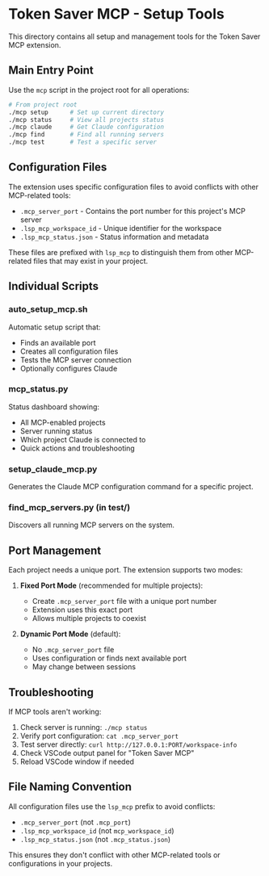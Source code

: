 # Token Saver MCP - Setup Tools

This directory contains all setup and management tools for the Token Saver MCP extension.

## Main Entry Point

Use the `mcp` script in the project root for all operations:

```bash
# From project root
./mcp setup      # Set up current directory
./mcp status     # View all projects status  
./mcp claude     # Get Claude configuration
./mcp find       # Find all running servers
./mcp test       # Test a specific server
```

## Configuration Files

The extension uses specific configuration files to avoid conflicts with other MCP-related tools:

- `.mcp_server_port` - Contains the port number for this project's MCP server
- `.lsp_mcp_workspace_id` - Unique identifier for the workspace
- `.lsp_mcp_status.json` - Status information and metadata

These files are prefixed with `lsp_mcp` to distinguish them from other MCP-related files that may exist in your project.

## Individual Scripts

### auto_setup_mcp.sh
Automatic setup script that:
- Finds an available port
- Creates all configuration files
- Tests the MCP server connection
- Optionally configures Claude

### mcp_status.py
Status dashboard showing:
- All MCP-enabled projects
- Server running status
- Which project Claude is connected to
- Quick actions and troubleshooting

### setup_claude_mcp.py
Generates the Claude MCP configuration command for a specific project.

### find_mcp_servers.py (in test/)
Discovers all running MCP servers on the system.

## Port Management

Each project needs a unique port. The extension supports two modes:

1. **Fixed Port Mode** (recommended for multiple projects):
   - Create `.mcp_server_port` file with a unique port number
   - Extension uses this exact port
   - Allows multiple projects to coexist

2. **Dynamic Port Mode** (default):
   - No `.mcp_server_port` file
   - Uses configuration or finds next available port
   - May change between sessions

## Troubleshooting

If MCP tools aren't working:

1. Check server is running: `./mcp status`
2. Verify port configuration: `cat .mcp_server_port`
3. Test server directly: `curl http://127.0.0.1:PORT/workspace-info`
4. Check VSCode output panel for "Token Saver MCP"
5. Reload VSCode window if needed

## File Naming Convention

All configuration files use the `lsp_mcp` prefix to avoid conflicts:
- `.mcp_server_port` (not `.mcp_port`)
- `.lsp_mcp_workspace_id` (not `mcp_workspace_id`)
- `.lsp_mcp_status.json` (not `.mcp_status.json`)

This ensures they don't conflict with other MCP-related tools or configurations in your projects.
